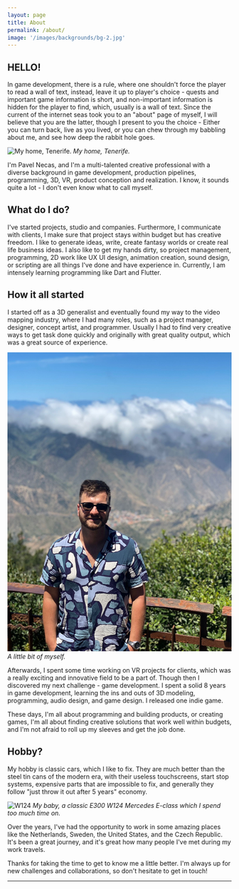 ```yaml
---
layout: page
title: About
permalink: /about/
image: '/images/backgrounds/bg-2.jpg'
---
```


## HELLO!

In game development, there is a rule, where one shouldn't force the player to read a wall of text, instead, leave it up to player's choice - quests and important game information is short, and non-important information is hidden for the player to find, which, usually is a wall of text. Since the current of the internet seas took you to an "about" page of myself, I will believe that you are the latter, though I present to you the choice - Either you can turn back, live as you lived, or you can chew through my babbling about me, and see how deep the rabbit hole goes.

![My home, Tenerife.]({{site.baseurl}}/images/about/about-6.jpg)
*My home, Tenerife.*

I'm Pavel Necas, and I'm a multi-talented creative professional with a diverse background in game development, production pipelines, programming, 3D, VR, product conception and realization. I know, it sounds quite a lot - I don't even know what to call myself.

## What do I do?

I've started projects, studio and companies. Furthermore, I communicate with clients, I make sure that project stays within budget but has creative freedom. I like to generate ideas, write, create fantasy worlds or create real life business ideas. I also like to get my hands dirty, so project management, programming, 2D work like UX UI design, animation creation, sound design, or scripting are all things I've done and have experience in. Currently, I am intensely learning programming like Dart and Flutter. 

## How it all started

I started off as a 3D generalist and eventually found my way to the video mapping industry, where I had many roles, such as a project manager, designer, concept artist, and programmer. Usually I had to find very creative ways to get task done quickly and originally with great quality output, which was a great source of experience.

<div class="gallery-box">
  <div class="gallery">
    <img src="/images/about/about-1.jpg">
    <!-- <img src="/images/about/about-3.jpg"> -->
  </div>
  <em>A little bit of myself.</em>
</div>

Afterwards, I spent some time working on VR projects for clients, which was a really exciting and innovative field to be a part of. Though then I discovered my next challenge - game development. I spent a solid 8 years in game development, learning the ins and outs of 3D modeling, programming, audio design, and game design. I released one indie game.

These days, I'm all about programming and building products, or creating games, I'm all about finding creative solutions that work well within budgets, and I'm not afraid to roll up my sleeves and get the job done. 

## Hobby?

My hobby is classic cars, which I like to fix. They are much better than the steel tin cans of the modern era, with their useless touchscreens, start stop systems, expensive parts that are impossible to fix, and generally they follow "just throw it out after 5 years" economy. 

![W124]({{site.baseurl}}/images/about/about-7.jpg)
*My baby, a classic E300 W124 Mercedes E-class which I spend too much time on.*

Over the years, I've had the opportunity to work in some amazing places like the Netherlands, Sweden, the United States, and the Czech Republic. It's been a great journey, and it's great how many people I've met during my work travels.

Thanks for taking the time to get to know me a little better. I'm always up for new challenges and collaborations, so don't hesitate to get in touch!

<hr>